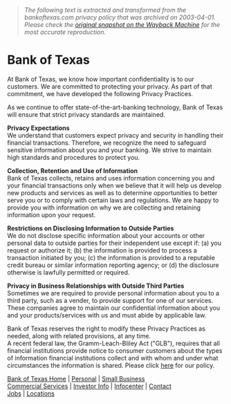 > *The following text is extracted and transformed from the bankoftexas.com privacy policy that was archived on 2003-04-01. Please check the [original snapshot on the Wayback Machine](https://web.archive.org/web/20030401184651id_/http%3A//www.bankoftexas.com/privacy.cfm) for the most accurate reproduction.*

# Bank of Texas

At Bank of Texas, we know how important confidentiality is to our customers. We are committed to protecting your privacy. As part of that commitment, we have developed the following Privacy Practices.

As we continue to offer state-of-the-art-banking technology, Bank of Texas will ensure that strict privacy standards are maintained.

**Privacy Expectations**  
We understand that customers expect privacy and security in handling their financial transactions. Therefore, we recognize the need to safeguard sensitive information about you and your banking. We strive to maintain high standards and procedures to protect you.

**Collection, Retention and Use of Information**  
Bank of Texas collects, retains and uses information concerning you and your financial transactions only when we believe that it will help us develop new products and services as well as to determine opportunities to better serve you or to comply with certain laws and regulations. We are happy to provide you with information on why we are collecting and retaining information upon your request.

**Restrictions on Disclosing Information to Outside Parties**  
We do not disclose specific information about your accounts or other personal data to outside parties for their independent use except if: (a) you request or authorize it; (b) the information is provided to process a transaction initiated by you; (c) the information is provided to a reputable credit bureau or similar information reporting agency; or (d) the disclosure otherwise is lawfully permitted or required.

**Privacy in Business Relationships with Outside Third Parties**  
Sometimes we are required to provide personal information about you to a third party, such as a vender, to provide support for one of our services. These companies agree to maintain our confidential information about you and your products/services with us and must abide by applicable law.

Bank of Texas reserves the right to modify these Privacy Practices as needed, along with related provisions, at any time.  
A recent federal law, the Gramm-Leach-Bliley Act ("GLB"), requires that all financial institutions provide notice to consumer customers about the types of information financial institutions collect and with whom and under what circumstances the information is shared. Please click [here](https://web.archive.org/web/20030401184651id_/http%3A//www.bankoftexas.com/privacy_bot.htm) for our policy. 

[Bank of Texas Home](https://web.archive.org/) | [Personal](https://web.archive.org/personal/) | [Small Business](https://web.archive.org/smallbusiness/)  
[Commercial Services](https://web.archive.org/commercial/) | [Investor Info](https://web.archive.org/investor/) | [Infocenter](https://web.archive.org/infocenter/) | [Contact](https://www.bankoftexas.com/contact/index.cfm?x=0.15321696)  
[Jobs](https://web.archive.org/employment/) | [Locations](http://www.vicinity.com/bankoftx/startprx.hm)   

